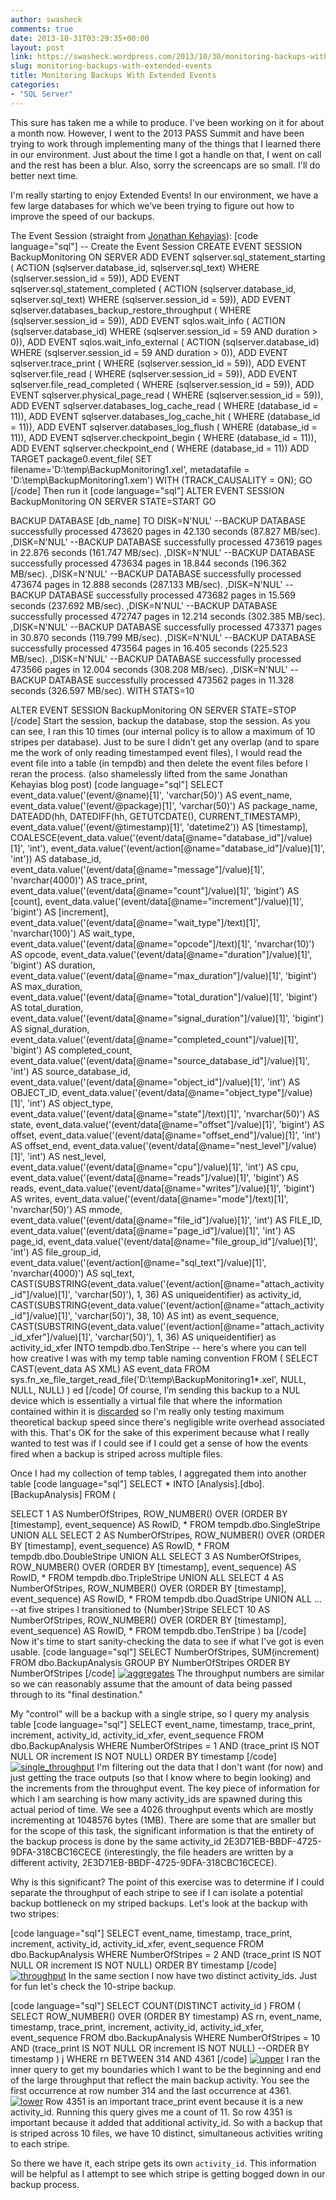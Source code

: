 ```yaml
---
author: swasheck
comments: true
date: 2013-10-31T03:29:35+00:00
layout: post
link: https://swasheck.wordpress.com/2013/10/30/monitoring-backups-with-extended-events/
slug: monitoring-backups-with-extended-events
title: Monitoring Backups With Extended Events
categories:
- "SQL Server"
---
```


This sure has taken me a while to produce. I've been working on it for about a month now. However, I went to the 2013 PASS Summit and have been trying to work through implementing many of the things that I learned there in our environment. Just about the time I got a handle on that, I went on call and the rest has been a blur. Also, sorry the screencaps are so small. I'll do better next time.
<!-- more -->
I'm really starting to enjoy Extended Events! In our environment, we have a few large databases for which we’ve been trying to figure out how to improve the speed of our backups.

The Event Session (straight from [Jonathan Kehayias](http://www.sqlskills.com/blogs/jonathan/an-xevent-a-day-17-of-31-a-look-at-backup-internals-and-how-to-track-backup-and-restore-throughput-part-1/)):
[code language="sql"]
-- Create the Event Session
CREATE EVENT SESSION BackupMonitoring
ON SERVER
ADD EVENT sqlserver.sql_statement_starting
( ACTION (sqlserver.database_id, sqlserver.sql_text)
WHERE (sqlserver.session_id = 59)),
ADD EVENT sqlserver.sql_statement_completed
( ACTION (sqlserver.database_id, sqlserver.sql_text)
WHERE (sqlserver.session_id = 59)),
ADD EVENT sqlserver.databases_backup_restore_throughput
( WHERE (sqlserver.session_id = 59)),
ADD EVENT sqlos.wait_info
( ACTION (sqlserver.database_id)
WHERE (sqlserver.session_id = 59 AND duration &gt; 0)),
ADD EVENT sqlos.wait_info_external
( ACTION (sqlserver.database_id)
WHERE (sqlserver.session_id = 59 AND duration &gt; 0)),
ADD EVENT sqlserver.trace_print
( WHERE (sqlserver.session_id = 59)),
ADD EVENT sqlserver.file_read
( WHERE (sqlserver.session_id = 59)),
ADD EVENT sqlserver.file_read_completed
( WHERE (sqlserver.session_id = 59)),
ADD EVENT sqlserver.physical_page_read
( WHERE (sqlserver.session_id = 59)),
ADD EVENT sqlserver.databases_log_cache_read
( WHERE (database_id = 11)),
ADD EVENT sqlserver.databases_log_cache_hit
( WHERE (database_id = 11)),
ADD EVENT sqlserver.databases_log_flush
( WHERE (database_id = 11)),
ADD EVENT sqlserver.checkpoint_begin
( WHERE (database_id = 11)),
ADD EVENT sqlserver.checkpoint_end
( WHERE (database_id = 11))
ADD TARGET package0.event_file(
SET filename='D:\temp\BackupMonitoring1.xel',
metadatafile = 'D:\temp\BackupMonitoring1.xem')
WITH (TRACK_CAUSALITY = ON);
GO
[/code]
Then run it
[code language="sql"]
ALTER EVENT SESSION BackupMonitoring
ON SERVER
STATE=START
GO

BACKUP DATABASE [db_name]
TO
DISK=N'NUL' --BACKUP DATABASE successfully processed 473620 pages in 42.130 seconds (87.827 MB/sec).
,DISK=N'NUL' --BACKUP DATABASE successfully processed 473619 pages in 22.876 seconds (161.747 MB/sec).
,DISK=N'NUL' --BACKUP DATABASE successfully processed 473634 pages in 18.844 seconds (196.362 MB/sec).
,DISK=N'NUL' --BACKUP DATABASE successfully processed 473674 pages in 12.888 seconds (287.133 MB/sec).
,DISK=N'NUL' --BACKUP DATABASE successfully processed 473682 pages in 15.569 seconds (237.692 MB/sec).
,DISK=N'NUL' --BACKUP DATABASE successfully processed 472747 pages in 12.214 seconds (302.385 MB/sec).
,DISK=N'NUL' --BACKUP DATABASE successfully processed 473371 pages in 30.870 seconds (119.799 MB/sec).
,DISK=N'NUL' --BACKUP DATABASE successfully processed 473564 pages in 16.405 seconds (225.523 MB/sec).
,DISK=N'NUL' --BACKUP DATABASE successfully processed 473566 pages in 12.004 seconds (308.208 MB/sec).
,DISK=N'NUL' --BACKUP DATABASE successfully processed 473562 pages in 11.328 seconds (326.597 MB/sec).
WITH STATS=10

ALTER EVENT SESSION BackupMonitoring
ON SERVER
STATE=STOP
[/code]
Start the session, backup the database, stop the session. As you can see, I ran this 10 times (our internal policy is to allow a maximum of 10 stripes per database). Just to be sure I didn’t get any overlap (and to spare me the work of only reading timestamped event files), I would read the event file into a table (in tempdb) and then delete the event files before I reran the process.
(also shamelessly lifted from the same Jonathan Kehayias blog post)
[code language="sql"]
SELECT
event_data.value('(event/@name)[1]', 'varchar(50)') AS event_name,
event_data.value('(event/@package)[1]', 'varchar(50)') AS package_name,
DATEADD(hh,
DATEDIFF(hh, GETUTCDATE(), CURRENT_TIMESTAMP),
event_data.value('(event/@timestamp)[1]', 'datetime2')) AS [timestamp],
COALESCE(event_data.value('(event/data[@name="database_id"]/value)[1]', 'int'),
event_data.value('(event/action[@name="database_id"]/value)[1]', 'int')) AS database_id,
event_data.value('(event/data[@name="message"]/value)[1]', 'nvarchar(4000)') AS trace_print,
event_data.value('(event/data[@name="count"]/value)[1]', 'bigint') AS [count],
event_data.value('(event/data[@name="increment"]/value)[1]', 'bigint') AS [increment],
event_data.value('(event/data[@name="wait_type"]/text)[1]', 'nvarchar(100)') AS wait_type,
event_data.value('(event/data[@name="opcode"]/text)[1]', 'nvarchar(10)') AS opcode,
event_data.value('(event/data[@name="duration"]/value)[1]', 'bigint') AS duration,
event_data.value('(event/data[@name="max_duration"]/value)[1]', 'bigint') AS max_duration,
event_data.value('(event/data[@name="total_duration"]/value)[1]', 'bigint') AS total_duration,
event_data.value('(event/data[@name="signal_duration"]/value)[1]', 'bigint') AS signal_duration,
event_data.value('(event/data[@name="completed_count"]/value)[1]', 'bigint') AS completed_count,
event_data.value('(event/data[@name="source_database_id"]/value)[1]', 'int') AS source_database_id,
event_data.value('(event/data[@name="object_id"]/value)[1]', 'int') AS OBJECT_ID,
event_data.value('(event/data[@name="object_type"]/value)[1]', 'int') AS object_type,
event_data.value('(event/data[@name="state"]/text)[1]', 'nvarchar(50)') AS state,
event_data.value('(event/data[@name="offset"]/value)[1]', 'bigint') AS offset,
event_data.value('(event/data[@name="offset_end"]/value)[1]', 'int') AS offset_end,
event_data.value('(event/data[@name="nest_level"]/value)[1]', 'int') AS nest_level,
event_data.value('(event/data[@name="cpu"]/value)[1]', 'int') AS cpu,
event_data.value('(event/data[@name="reads"]/value)[1]', 'bigint') AS reads,
event_data.value('(event/data[@name="writes"]/value)[1]', 'bigint') AS writes,
event_data.value('(event/data[@name="mode"]/text)[1]', 'nvarchar(50)') AS mmode,
event_data.value('(event/data[@name="file_id"]/value)[1]', 'int') AS FILE_ID,
event_data.value('(event/data[@name="page_id"]/value)[1]', 'int') AS page_id,
event_data.value('(event/data[@name="file_group_id"]/value)[1]', 'int') AS file_group_id,
event_data.value('(event/action[@name="sql_text"]/value)[1]', 'nvarchar(4000)') AS sql_text,
CAST(SUBSTRING(event_data.value('(event/action[@name="attach_activity_id"]/value)[1]', 'varchar(50)'), 1, 36) AS uniqueidentifier) as activity_id,
CAST(SUBSTRING(event_data.value('(event/action[@name="attach_activity_id"]/value)[1]', 'varchar(50)'), 38, 10) AS int) as event_sequence,
CAST(SUBSTRING(event_data.value('(event/action[@name="attach_activity_id_xfer"]/value)[1]', 'varchar(50)'), 1, 36) AS uniqueidentifier) as activity_id_xfer
INTO tempdb.dbo.TenStripe -- here's where you can tell how creative I was with my temp table naming convention
FROM (
SELECT
CAST(event_data AS XML) AS event_data
FROM sys.fn_xe_file_target_read_file('D:\temp\BackupMonitoring1*.xel', NULL, NULL, NULL)
) ed
[/code]
Of course, I’m sending this backup to a NUL device which is essentially a virtual file that where the information contained within it is [discarded](http://sqlinthewild.co.za/index.php/2009/08/31/backing-up-to-nul-vs-backup-with-truncate-only/) so I'm really only testing maximum theoretical backup speed since there's
negligible write overhead associated with this. That's OK for the sake of this experiment because what I really wanted to test was if I could see if I could get a sense
of how the events fired when a backup is striped across multiple files.

Once I had my collection of temp tables, I aggregated them into another table
[code language="sql"]
SELECT *
INTO [Analysis].[dbo].[BackupAnalysis]
FROM (

SELECT
1 AS NumberOfStripes,
ROW_NUMBER() OVER (ORDER BY [timestamp], event_sequence) AS RowID,
*
FROM tempdb.dbo.SingleStripe
UNION ALL
SELECT
2 AS NumberOfStripes,
ROW_NUMBER() OVER (ORDER BY [timestamp], event_sequence) AS RowID,
*
FROM tempdb.dbo.DoubleStripe
UNION ALL
SELECT
3 AS NumberOfStripes,
ROW_NUMBER() OVER (ORDER BY [timestamp], event_sequence) AS RowID,
*
FROM tempdb.dbo.TripleStripe
UNION ALL
SELECT
4 AS NumberOfStripes,
ROW_NUMBER() OVER (ORDER BY [timestamp], event_sequence) AS RowID,
*
FROM tempdb.dbo.QuadStripe
UNION ALL
... --at five stripes I transitioned to {Number}Stripe
SELECT
10 AS NumberOfStripes,
ROW_NUMBER() OVER (ORDER BY [timestamp], event_sequence) AS RowID,
*
FROM tempdb.dbo.TenStripe
) ba
[/code]
Now it's time to start sanity-checking the data to see if what I've got is even usable.
[code language="sql"]
SELECT NumberOfStripes, SUM(increment)
FROM dbo.BackupAnalysis
GROUP BY NumberOfStripes
ORDER BY NumberOfStripes
[/code]
[![aggregates](http://swasheck.files.wordpress.com/2013/10/aggregates.png)](http://swasheck.files.wordpress.com/2013/10/aggregates.png)
The throughput numbers are similar so we can reasonably assume that the amount of data being passed through to its "final destination."

My "control" will be a backup with a single stripe, so I query my analysis table 
[code language="sql"]
SELECT event_name, timestamp, trace_print, increment, activity_id, activity_id_xfer, event_sequence
	FROM dbo.BackupAnalysis
WHERE NumberOfStripes = 1
	AND (trace_print IS NOT NULL OR increment IS NOT NULL)
ORDER BY timestamp 
[/code]
[![single_throughput](http://swasheck.files.wordpress.com/2013/10/single_throughput.png?w=300)](http://swasheck.files.wordpress.com/2013/10/single_throughput.png)
I'm filtering out the data that I don't want (for now) and just getting the trace outputs (so that I know where to begin looking) and the increments from the throughput event. The key piece of information for which I am searching is how many activity_ids are spawned during this actual period of time. We see a 4026 throughput events which are mostly incrementing at 1048576 bytes (1MB). There are some that are smaller but for the scope of this task, the significant information is that the entirety of the backup process is done by the same activity_id 2E3D71EB-BBDF-4725-9DFA-318CBC16CECE (interestingly, the file headers are written by a different activity, 2E3D71EB-BBDF-4725-9DFA-318CBC16CECE).

Why is this significant? The point of this exercise was to determine if I could separate the throughput of each stripe to see if I can isolate a potential backup bottleneck on my striped backups. Let's look at the backup with two stripes:

[code language="sql"]
SELECT event_name, timestamp, trace_print, increment, activity_id, activity_id_xfer, event_sequence
	FROM dbo.BackupAnalysis
WHERE NumberOfStripes = 2
	AND (trace_print IS NOT NULL OR increment IS NOT NULL)
ORDER BY timestamp
[/code]
[![throughput](http://swasheck.files.wordpress.com/2013/10/throughput.png?w=300)](http://swasheck.files.wordpress.com/2013/10/throughput.png)
In the same section I now have two distinct activity_ids. Just for fun let's check the 10-stripe backup.

[code language="sql"]
SELECT COUNT(DISTINCT activity_id )
FROM (
SELECT ROW_NUMBER() OVER (ORDER BY timestamp) AS rn, event_name, timestamp, trace_print, increment, activity_id, activity_id_xfer, event_sequence
	FROM dbo.BackupAnalysis
WHERE NumberOfStripes = 10
	AND (trace_print IS NOT NULL OR increment IS NOT NULL)
--ORDER BY timestamp
) j
WHERE rn BETWEEN
314 AND 4361
[/code]
[![upper](http://swasheck.files.wordpress.com/2013/10/upper.png?w=300)](http://swasheck.files.wordpress.com/2013/10/upper.png)
I ran the inner query to get my boundaries which I want to be the beginning and end of the large throughput that reflect the main backup activity. You see the first occurrence at row number 314 and the last occurrence at 4361. 
[![lower](http://swasheck.files.wordpress.com/2013/10/lower.png?w=300)](http://swasheck.files.wordpress.com/2013/10/lower.png)
Row 4351 is an important trace_print event because it is a new activity_id. Running this query gives me a count of 11. So row 4351 is important because it added that additional activity_id. So with a backup that is striped across 10 files, we have 10 distinct, simultaneous activities writing to each stripe.

So there we have it, each stripe gets its own `activity_id`. This information will be helpful as I attempt to see which stripe is getting bogged down in our backup process.
